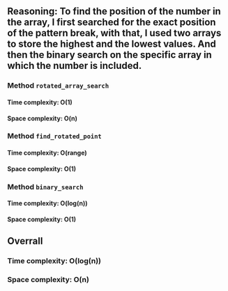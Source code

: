 ## Reasoning: To find the position of the number in the array, I first searched for the exact position of the pattern break, with that, I used two arrays to store the highest and the lowest values. And then the binary search on the specific array in which the number is included.

### Method `rotated_array_search`

#### Time complexity: O(1)
#### Space complexity: O(n)

### Method `find_rotated_point`

#### Time complexity: O(range)
#### Space complexity: O(1)

### Method `binary_search`

#### Time complexity: O(log(n))
#### Space complexity: O(1)

## Overrall

### Time complexity: O(log(n))
### Space complexity: O(n)
